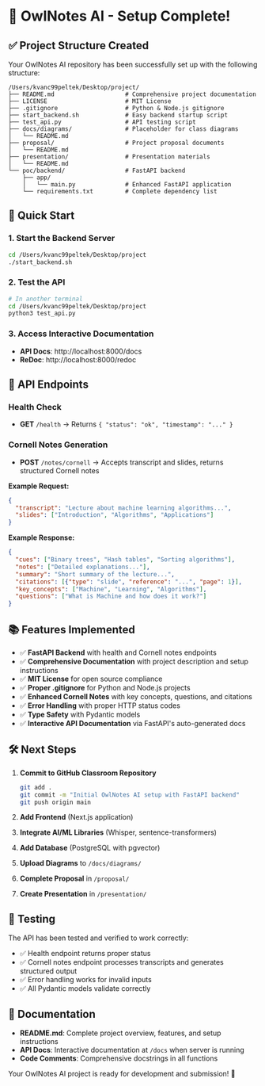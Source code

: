 # 🦉 OwlNotes AI - Setup Complete!

## ✅ Project Structure Created

Your OwlNotes AI repository has been successfully set up with the following structure:

```
/Users/kvanc99peltek/Desktop/project/
├── README.md                    # Comprehensive project documentation
├── LICENSE                      # MIT License
├── .gitignore                   # Python & Node.js gitignore
├── start_backend.sh             # Easy backend startup script
├── test_api.py                  # API testing script
├── docs/diagrams/               # Placeholder for class diagrams
│   └── README.md
├── proposal/                    # Project proposal documents
│   └── README.md
├── presentation/                # Presentation materials
│   └── README.md
└── poc/backend/                 # FastAPI backend
    ├── app/
    │   └── main.py              # Enhanced FastAPI application
    └── requirements.txt         # Complete dependency list
```

## 🚀 Quick Start

### 1. Start the Backend Server
```bash
cd /Users/kvanc99peltek/Desktop/project
./start_backend.sh
```

### 2. Test the API
```bash
# In another terminal
cd /Users/kvanc99peltek/Desktop/project
python3 test_api.py
```

### 3. Access Interactive Documentation
- **API Docs**: http://localhost:8000/docs
- **ReDoc**: http://localhost:8000/redoc

## 🔧 API Endpoints

### Health Check
- **GET** `/health` → Returns `{ "status": "ok", "timestamp": "..." }`

### Cornell Notes Generation
- **POST** `/notes/cornell` → Accepts transcript and slides, returns structured Cornell notes

**Example Request:**
```json
{
  "transcript": "Lecture about machine learning algorithms...",
  "slides": ["Introduction", "Algorithms", "Applications"]
}
```

**Example Response:**
```json
{
  "cues": ["Binary trees", "Hash tables", "Sorting algorithms"],
  "notes": ["Detailed explanations..."],
  "summary": "Short summary of the lecture...",
  "citations": [{"type": "slide", "reference": "...", "page": 1}],
  "key_concepts": ["Machine", "Learning", "Algorithms"],
  "questions": ["What is Machine and how does it work?"]
}
```

## 📚 Features Implemented

- ✅ **FastAPI Backend** with health and Cornell notes endpoints
- ✅ **Comprehensive Documentation** with project description and setup instructions
- ✅ **MIT License** for open source compliance
- ✅ **Proper .gitignore** for Python and Node.js projects
- ✅ **Enhanced Cornell Notes** with key concepts, questions, and citations
- ✅ **Error Handling** with proper HTTP status codes
- ✅ **Type Safety** with Pydantic models
- ✅ **Interactive API Documentation** via FastAPI's auto-generated docs

## 🛠️ Next Steps

1. **Commit to GitHub Classroom Repository**
   ```bash
   git add .
   git commit -m "Initial OwlNotes AI setup with FastAPI backend"
   git push origin main
   ```

2. **Add Frontend** (Next.js application)
3. **Integrate AI/ML Libraries** (Whisper, sentence-transformers)
4. **Add Database** (PostgreSQL with pgvector)
5. **Upload Diagrams** to `/docs/diagrams/`
6. **Complete Proposal** in `/proposal/`
7. **Create Presentation** in `/presentation/`

## 🧪 Testing

The API has been tested and verified to work correctly:
- ✅ Health endpoint returns proper status
- ✅ Cornell notes endpoint processes transcripts and generates structured output
- ✅ Error handling works for invalid inputs
- ✅ All Pydantic models validate correctly

## 📖 Documentation

- **README.md**: Complete project overview, features, and setup instructions
- **API Docs**: Interactive documentation at `/docs` when server is running
- **Code Comments**: Comprehensive docstrings in all functions

Your OwlNotes AI project is ready for development and submission! 🎉
